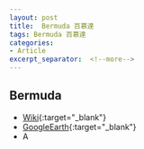 ```yaml
---
layout: post
title:  Bermuda 百慕達
tags: Bermuda 百慕達 
categories:
- Article
excerpt_separator:  <!--more-->
---
```

## Bermuda 
- [Wiki](https://zh.wikipedia.org/w/index.php?search=Bermuda "Wiki"){:target="_blank"} 
- [GoogleEarth](https://earth.google.com/web/search/Bermuda "GoogleEarth"){:target="_blank"} 
- A 

